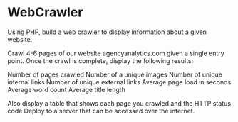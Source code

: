 # WebCrawler

Using PHP, build a web crawler to display information about a given website.

Crawl 4-6 pages of our website agencyanalytics.com given a single entry point. Once
the crawl is complete, display the following results:

Number of pages crawled
Number of a unique images
Number of unique internal links
Number of unique external links
Average page load in seconds
Average word count
Average title length

Also display a table that shows each page you crawled and the HTTP status code
Deploy to a server that can be accessed over the internet. 
